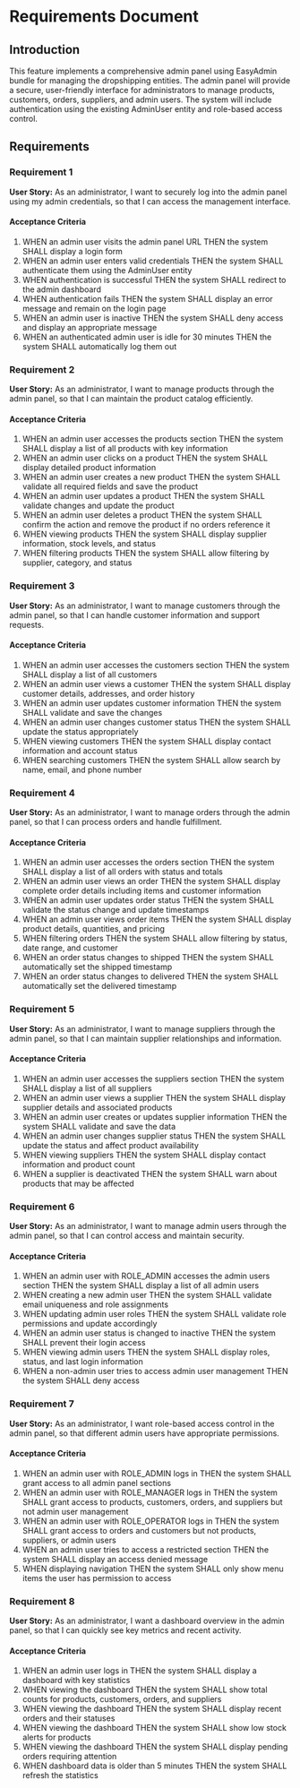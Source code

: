 # Requirements Document

## Introduction

This feature implements a comprehensive admin panel using EasyAdmin bundle for managing the dropshipping entities. The admin panel will provide a secure, user-friendly interface for administrators to manage products, customers, orders, suppliers, and admin users. The system will include authentication using the existing AdminUser entity and role-based access control.

## Requirements

### Requirement 1

**User Story:** As an administrator, I want to securely log into the admin panel using my admin credentials, so that I can access the management interface.

#### Acceptance Criteria

1. WHEN an admin user visits the admin panel URL THEN the system SHALL display a login form
2. WHEN an admin user enters valid credentials THEN the system SHALL authenticate them using the AdminUser entity
3. WHEN authentication is successful THEN the system SHALL redirect to the admin dashboard
4. WHEN authentication fails THEN the system SHALL display an error message and remain on the login page
5. WHEN an admin user is inactive THEN the system SHALL deny access and display an appropriate message
6. WHEN an authenticated admin user is idle for 30 minutes THEN the system SHALL automatically log them out

### Requirement 2

**User Story:** As an administrator, I want to manage products through the admin panel, so that I can maintain the product catalog efficiently.

#### Acceptance Criteria

1. WHEN an admin user accesses the products section THEN the system SHALL display a list of all products with key information
2. WHEN an admin user clicks on a product THEN the system SHALL display detailed product information
3. WHEN an admin user creates a new product THEN the system SHALL validate all required fields and save the product
4. WHEN an admin user updates a product THEN the system SHALL validate changes and update the product
5. WHEN an admin user deletes a product THEN the system SHALL confirm the action and remove the product if no orders reference it
6. WHEN viewing products THEN the system SHALL display supplier information, stock levels, and status
7. WHEN filtering products THEN the system SHALL allow filtering by supplier, category, and status

### Requirement 3

**User Story:** As an administrator, I want to manage customers through the admin panel, so that I can handle customer information and support requests.

#### Acceptance Criteria

1. WHEN an admin user accesses the customers section THEN the system SHALL display a list of all customers
2. WHEN an admin user views a customer THEN the system SHALL display customer details, addresses, and order history
3. WHEN an admin user updates customer information THEN the system SHALL validate and save the changes
4. WHEN an admin user changes customer status THEN the system SHALL update the status appropriately
5. WHEN viewing customers THEN the system SHALL display contact information and account status
6. WHEN searching customers THEN the system SHALL allow search by name, email, and phone number

### Requirement 4

**User Story:** As an administrator, I want to manage orders through the admin panel, so that I can process orders and handle fulfillment.

#### Acceptance Criteria

1. WHEN an admin user accesses the orders section THEN the system SHALL display a list of all orders with status and totals
2. WHEN an admin user views an order THEN the system SHALL display complete order details including items and customer information
3. WHEN an admin user updates order status THEN the system SHALL validate the status change and update timestamps
4. WHEN an admin user views order items THEN the system SHALL display product details, quantities, and pricing
5. WHEN filtering orders THEN the system SHALL allow filtering by status, date range, and customer
6. WHEN an order status changes to shipped THEN the system SHALL automatically set the shipped timestamp
7. WHEN an order status changes to delivered THEN the system SHALL automatically set the delivered timestamp

### Requirement 5

**User Story:** As an administrator, I want to manage suppliers through the admin panel, so that I can maintain supplier relationships and information.

#### Acceptance Criteria

1. WHEN an admin user accesses the suppliers section THEN the system SHALL display a list of all suppliers
2. WHEN an admin user views a supplier THEN the system SHALL display supplier details and associated products
3. WHEN an admin user creates or updates supplier information THEN the system SHALL validate and save the data
4. WHEN an admin user changes supplier status THEN the system SHALL update the status and affect product availability
5. WHEN viewing suppliers THEN the system SHALL display contact information and product count
6. WHEN a supplier is deactivated THEN the system SHALL warn about products that may be affected

### Requirement 6

**User Story:** As an administrator, I want to manage admin users through the admin panel, so that I can control access and maintain security.

#### Acceptance Criteria

1. WHEN an admin user with ROLE_ADMIN accesses the admin users section THEN the system SHALL display a list of all admin users
2. WHEN creating a new admin user THEN the system SHALL validate email uniqueness and role assignments
3. WHEN updating admin user roles THEN the system SHALL validate role permissions and update accordingly
4. WHEN an admin user status is changed to inactive THEN the system SHALL prevent their login access
5. WHEN viewing admin users THEN the system SHALL display roles, status, and last login information
6. WHEN a non-admin user tries to access admin user management THEN the system SHALL deny access

### Requirement 7

**User Story:** As an administrator, I want role-based access control in the admin panel, so that different admin users have appropriate permissions.

#### Acceptance Criteria

1. WHEN an admin user with ROLE_ADMIN logs in THEN the system SHALL grant access to all admin panel sections
2. WHEN an admin user with ROLE_MANAGER logs in THEN the system SHALL grant access to products, customers, orders, and suppliers but not admin user management
3. WHEN an admin user with ROLE_OPERATOR logs in THEN the system SHALL grant access to orders and customers but not products, suppliers, or admin users
4. WHEN an admin user tries to access a restricted section THEN the system SHALL display an access denied message
5. WHEN displaying navigation THEN the system SHALL only show menu items the user has permission to access

### Requirement 8

**User Story:** As an administrator, I want a dashboard overview in the admin panel, so that I can quickly see key metrics and recent activity.

#### Acceptance Criteria

1. WHEN an admin user logs in THEN the system SHALL display a dashboard with key statistics
2. WHEN viewing the dashboard THEN the system SHALL show total counts for products, customers, orders, and suppliers
3. WHEN viewing the dashboard THEN the system SHALL display recent orders and their statuses
4. WHEN viewing the dashboard THEN the system SHALL show low stock alerts for products
5. WHEN viewing the dashboard THEN the system SHALL display pending orders requiring attention
6. WHEN dashboard data is older than 5 minutes THEN the system SHALL refresh the statistics